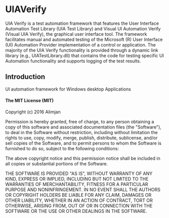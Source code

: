 # UIAVerify
UIA Verify is a test automation framework that features the User Interface Automation Test Library (UIA Test Library) and Visual UI Automation Verify (Visual UIA Verify), the graphical user interface tool. The framework facilitates manual and automated testing of the Microsoft (R) User Interface (UI) Automation Provider implementation of a control or application. The majority of the UIA Verify functionality is provided through a dynamic link library (e.g., UIATestLibrary.dll) that contains the code for testing specific UI Automation functionality and supports logging of the test results.

## Introduction
UI automation framework for Windows desktop Applications

#### The MIT License (MIT)

Copyright (c) 2016 Alimjan

Permission is hereby granted, free of charge, to any person obtaining a copy
of this software and associated documentation files (the "Software"), to deal
in the Software without restriction, including without limitation the rights
to use, copy, modify, merge, publish, distribute, sublicense, and/or sell
copies of the Software, and to permit persons to whom the Software is
furnished to do so, subject to the following conditions:

The above copyright notice and this permission notice shall be included in all
copies or substantial portions of the Software.

THE SOFTWARE IS PROVIDED "AS IS", WITHOUT WARRANTY OF ANY KIND, EXPRESS OR
IMPLIED, INCLUDING BUT NOT LIMITED TO THE WARRANTIES OF MERCHANTABILITY,
FITNESS FOR A PARTICULAR PURPOSE AND NONINFRINGEMENT. IN NO EVENT SHALL THE
AUTHORS OR COPYRIGHT HOLDERS BE LIABLE FOR ANY CLAIM, DAMAGES OR OTHER
LIABILITY, WHETHER IN AN ACTION OF CONTRACT, TORT OR OTHERWISE, ARISING FROM,
OUT OF OR IN CONNECTION WITH THE SOFTWARE OR THE USE OR OTHER DEALINGS IN THE
SOFTWARE.

